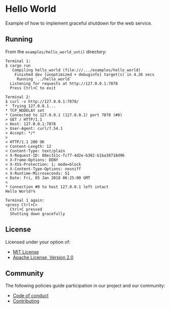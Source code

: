 # Hello World

Example of how to implement graceful shutdown for the web service.

## Running

From the `examples/hello_world_until` directory:

```
Terminal 1:
$ cargo run
   Compiling hello_world (file:///.../examples/hello_world)
    Finished dev [unoptimized + debuginfo] target(s) in 4.26 secs
     Running `../hello_world`
  Listening for requests at http://127.0.0.1:7878
  Press Ctrl+C to exit

Terminal 2:
$ curl -v http://127.0.0.1:7878/
*  Trying 127.0.0.1...
* TCP_NODELAY set
* Connected to 127.0.0.1 (127.0.0.1) port 7878 (#0)
> GET / HTTP/1.1
> Host: 127.0.0.1:7878
> User-Agent: curl/7.54.1
> Accept: */*
>
< HTTP/1.1 200 OK
< Content-Length: 12
< Content-Type: text/plain
< X-Request-ID: 88ec311c-fc77-4d2e-b302-b1ba38718d96
< X-Frame-Options: DENY
< X-XSS-Protection: 1; mode=block
< X-Content-Type-Options: nosniff
< X-Runtime-Microseconds: 51
< Date: Fri, 05 Jan 2018 06:25:00 GMT
<
* Connection #0 to host 127.0.0.1 left intact
Hello World!%

Terminal 1 again:
<press Ctrl+C>
  Ctrl+C pressed
  Shutting down gracefully
```

## License

Licensed under your option of:

* [MIT License](../../LICENSE-MIT)
* [Apache License, Version 2.0](../../LICENSE-APACHE)

## Community

The following policies guide participation in our project and our community:

* [Code of conduct](../../CODE_OF_CONDUCT.md)
* [Contributing](../../CONTRIBUTING.md)
